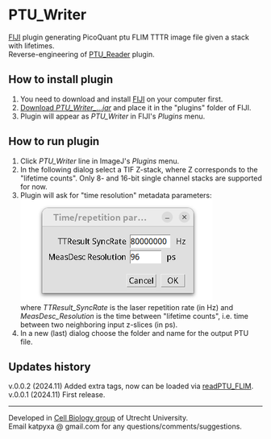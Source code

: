 # PTU_Writer
[FIJI](http://fiji.sc/) plugin generating PicoQuant ptu FLIM TTTR image file given a stack with lifetimes.  
Reverse-engineering of [PTU_Reader](https://github.com/UU-cellbiology/PTU_Reader) plugin.  

## How to install plugin

1. You need to download and install [FIJI](http://fiji.sc/#download) on your computer first.
2. [Download *PTU_Writer_...jar*](https://github.com/ekatrukha/PTU_Writer/releases) and place it in the "plugins" folder of FIJI.
3. Plugin will appear as *PTU_Writer* in FIJI's *Plugins* menu.

## How to run plugin

1. Click *PTU_Writer* line in ImageJ's *Plugins* menu.
2. In the following dialog select a TIF Z-stack, where Z corresponds to the "lifetime counts". Only 8- and 16-bit single channel stacks are supported for now.
3. Plugin will ask for "time resolution" metadata parameters:  
![dialog](./pics/dialog.png)   
where *TTResult_SyncRate* is the laser repetition rate (in Hz) and   
*MeasDesc_Resolution* is the time between "lifetime counts", i.e. time between two neighboring input z-slices (in ps). 
4. In a new (last) dialog choose the folder and name for the output PTU file.

## Updates history
v.0.0.2 (2024.11) Added extra tags, now can be loaded via [readPTU_FLIM](https://github.com/SumeetRohilla/readPTU_FLIM).
v.0.0.1 (2024.11) First release.

---
Developed in [Cell Biology group](http://cellbiology.science.uu.nl/) of Utrecht University.  
Email katpyxa @ gmail.com for any questions/comments/suggestions.

